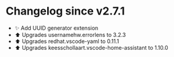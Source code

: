 # Changelog since v2.7.1
- ✨ Add UUID generator extension 
- ⬆ Upgrades usernamehw.errorlens to 3.2.3 
- ⬆ Upgrades redhat.vscode-yaml to 0.11.1 
- ⬆ Upgrades keesschollaart.vscode-home-assistant to 1.10.0 
